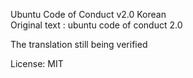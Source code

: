 Ubuntu Code of Conduct v2.0 Korean <br/>
Original text : ubuntu code of conduct 2.0

The translation still being verified


License: MIT
